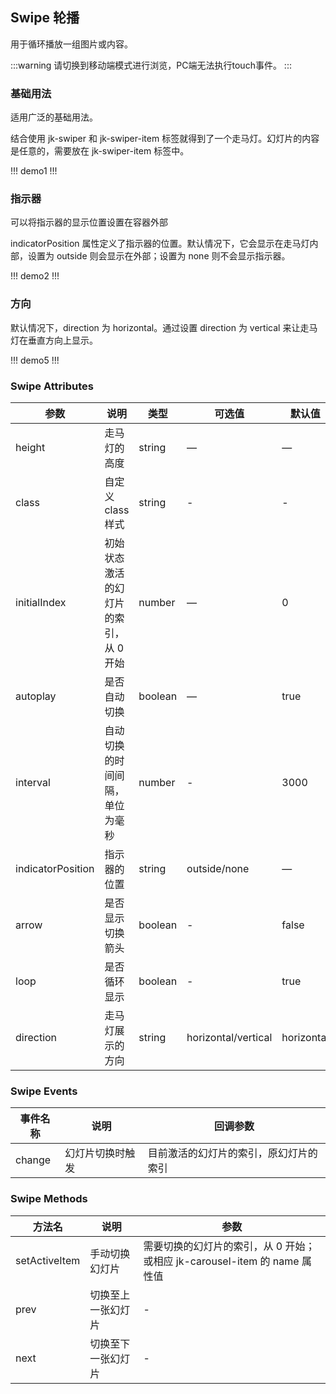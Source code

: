 ## Swipe 轮播

用于循环播放一组图片或内容。

:::warning
请切换到移动端模式进行浏览，PC端无法执行touch事件。
:::

### 基础用法

适用广泛的基础用法。

结合使用 jk-swiper 和 jk-swiper-item 标签就得到了一个走马灯。幻灯片的内容是任意的，需要放在 jk-swiper-item 标签中。

!!! demo1 !!!

### 指示器

可以将指示器的显示位置设置在容器外部

indicatorPosition 属性定义了指示器的位置。默认情况下，它会显示在走马灯内部，设置为 outside 则会显示在外部；设置为 none 则不会显示指示器。

!!! demo2 !!!

### 方向

默认情况下，direction 为 horizontal。通过设置 direction 为 vertical 来让走马灯在垂直方向上显示。

!!! demo5 !!!

### Swipe Attributes

| 参数              | 说明                                  | 类型    | 可选值              | 默认值     |
| ----------------- | ------------------------------------- | ------- | ------------------- | ---------- |
| height            | 走马灯的高度                          | string  | —                   | —          |
| class             | 自定义 class 样式                     | string  | -                   | -          |
| initialIndex      | 初始状态激活的幻灯片的索引，从 0 开始 | number  | —                   | 0          |
| autoplay          | 是否自动切换                          | boolean | —                   | true       |
| interval          | 自动切换的时间间隔，单位为毫秒        | number  | -                   | 3000       |
| indicatorPosition | 指示器的位置                          | string  | outside/none        | —          |
| arrow             | 是否显示切换箭头                      | boolean | -                   | false      |
| loop              | 是否循环显示                          | boolean | -                   | true       |
| direction         | 走马灯展示的方向                      | string  | horizontal/vertical | horizontal |

### Swipe Events

| 事件名称 | 说明             | 回调参数                               |
| -------- | ---------------- | -------------------------------------- |
| change   | 幻灯片切换时触发 | 目前激活的幻灯片的索引，原幻灯片的索引 |

### Swipe Methods

| 方法名        | 说明               | 参数                                                                      |
| ------------- | ------------------ | ------------------------------------------------------------------------- |
| setActiveItem | 手动切换幻灯片     | 需要切换的幻灯片的索引，从 0 开始；或相应 jk-carousel-item 的 name 属性值 |
| prev          | 切换至上一张幻灯片 | -                                                                         |
| next          | 切换至下一张幻灯片 | -                                                                         |
